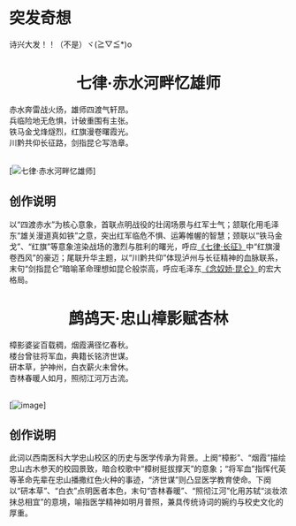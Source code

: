 # 突发奇想

诗兴大发！！（不是）ヾ(≧▽≦\*)o

<!-- 在这里开始撰写你的文章内容 -->

# <div style="text-align: center;">七律·赤水河畔忆雄师</div>

<div >
赤水奔雷战火炀，雄师四渡气轩昂。<br>
兵临险地无危惧，计破重围有主张。<br>
铁马金戈烽燧烈，红旗漫卷曙霞光。<br>
川黔共仰长征路，剑指昆仑写浩章。
</div></br>

[![七律·赤水河畔忆雄师](https://image.acg.lol/file/2025/03/28/1101f2786f91ef65a7f7cadd066de238.md.png)]

## 创作说明

以“四渡赤水”为核心意象，首联点明战役的壮阔场景与红军士气；颔联化用毛泽东“雄关漫道真如铁”之意，突出红军临危不惧、运筹帷幄的智慧；颈联以“铁马金戈”、“红旗”等意象渲染战场的激烈与胜利的曙光，呼应[《七律·长征》](https://baike.baidu.com/item/%E4%B8%83%E5%BE%8B%C2%B7%E9%95%BF%E5%BE%81/1188448)中“红旗漫卷西风”的豪迈；尾联升华主题，以“川黔共仰”体现泸州与长征精神的血脉联系，末句“剑指昆仑”暗喻革命理想如昆仑般崇高，呼应毛泽东[《念奴娇·昆仑》](https://baike.baidu.com/item/%E5%BF%B5%E5%A5%B4%E5%A8%87%C2%B7%E6%98%86%E4%BB%91/1188229)的宏大格局。

# <div style="text-align: center;">鹧鸪天·忠山樟影赋杏林</div>

<div >
樟影婆娑百载稠，烟霞满径忆春秋。<br>
楼台曾驻将军血，典籍长铭济世谋。<br>
研本草，护神州，白衣薪火未曾休。<br>
杏林春暖人如月，照彻江河万古流。
</div></br>

[![image](https://image.acg.lol/file/2025/07/01/image5189bb5d8736c442.md.png)]

## 创作说明

此词以西南医科大学忠山校区的历史与医学传承为背景。上阕“樟影”、“烟霞”描绘忠山古木参天的校园景致，暗合校歌中“樟树挺拔撑天”的意象；“将军血”指恽代英等革命先辈在忠山播撒红色火种的事迹，“济世谋”则凸显医学教育使命。下阕以“研本草”、“白衣”点明医者本色，末句“杏林春暖”、“照彻江河”化用苏轼“淡妆浓抹总相宜”的意境，喻指医学精神如明月普照，兼具传统诗词的婉约与校史文化的厚重。
